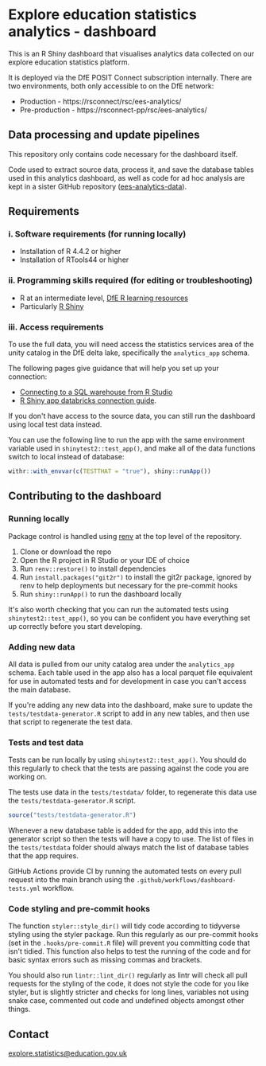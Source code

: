 # Explore education statistics analytics - dashboard

This is an R Shiny dashboard that visualises analytics data collected on our explore education statistics platform.

It is deployed via the DfE POSIT Connect subscription internally. There are two environments, both only accessible to on the DfE network:

* Production - https://rsconnect/rsc/ees-analytics/
* Pre-production - https://rsconnect-pp/rsc/ees-analytics/

## Data processing and update pipelines

This repository only contains code necessary for the dashboard itself.

Code used to extract source data, process it, and save the database tables used in this analytics dashboard, as well as code for ad hoc analysis are kept in a sister GitHub repository ([ees-analytics-data](https://github.com/dfe-analytical-services/ees-analytics-data)).

## Requirements

### i. Software requirements (for running locally)

- Installation of R 4.4.2 or higher
- Installation of RTools44 or higher

### ii. Programming skills required (for editing or troubleshooting)

- R at an intermediate level, [DfE R learning resources](https://dfe-analytical-services.github.io/analysts-guide/learning-development/r.html)
- Particularly [R Shiny](https://shiny.rstudio.com/)

### iii. Access requirements

To use the full data, you will need access the statistics services area of the unity catalog in the DfE delta lake, specifically the `analytics_app` schema.

The following pages give guidance that will help you set up your connection:
- [Connecting to a SQL warehouse from R Studio](https://dfe-analytical-services.github.io/analysts-guide/ADA/databricks_rstudio_sql_warehouse.html)
- [R Shiny app databricks connection guide](https://rsconnect/rsc/posit-connect-guidance/_book/databricks-connections.html).

If you don't have access to the source data, you can still run the dashboard using local test data instead.

You can use the following line to run the app with the same environment variable used in `shinytest2::test_app()`, and make all of the data functions switch to local instead of database:
```r
withr::with_envvar(c(TESTTHAT = "true"), shiny::runApp())
```

## Contributing to the dashboard

### Running locally

Package control is handled using [renv](https://rstudio.github.io/renv/articles/renv.html) at the top level of the repository.

1. Clone or download the repo
2. Open the R project in R Studio or your IDE of choice
3. Run `renv::restore()` to install dependencies
4. Run `install.packages("git2r")` to install the git2r package, ignored by renv to help deployments but necessary for the pre-commit hooks
5. Run `shiny::runApp()` to run the dashboard locally

It's also worth checking that you can run the automated tests using `shinytest2::test_app()`, so you can be confident you have everything set up correctly before you start developing.

### Adding new data

All data is pulled from our unity catalog area under the `analytics_app` schema. Each table used in the app also has a local parquet file equivalent for use in automated tests and for development in case you can't access the main database.

If you're adding any new data into the dashboard, make sure to update the `tests/testdata-generator.R` script to add in any new tables, and then use that script to regenerate the test data.

### Tests and test data

Tests can be run locally by using `shinytest2::test_app()`. You should do this regularly to check that the tests are passing against the code you are working on.

The tests use data in the `tests/testdata/` folder, to regenerate this data use the `tests/testdata-generator.R` script. 

``` r
source("tests/testdata-generator.R")
```

Whenever a new database table is added for the app, add this into the generator script so then the tests will have a copy to use. The list of files in the `tests/testdata` folder should always match the list of database tables that the app requires.

GitHub Actions provide CI by running the automated tests on every pull request into the main branch using the `.github/workflows/dashboard-tests.yml` workflow.

### Code styling and pre-commit hooks

The function `styler::style_dir()` will tidy code according to tidyverse styling using the styler package. Run this regularly as our pre-commit hooks (set in the `.hooks/pre-commit.R` file) will prevent you committing code that isn't tidied. This function also helps to test the running of the code and for basic syntax errors such as missing commas and brackets.

You should also run `lintr::lint_dir()` regularly as lintr will check all pull requests for the styling of the code, it does not style the code for you like styler, but is slightly stricter and checks for long lines, variables not using snake case, commented out code and undefined objects amongst other things.

## Contact

explore.statistics@education.gov.uk